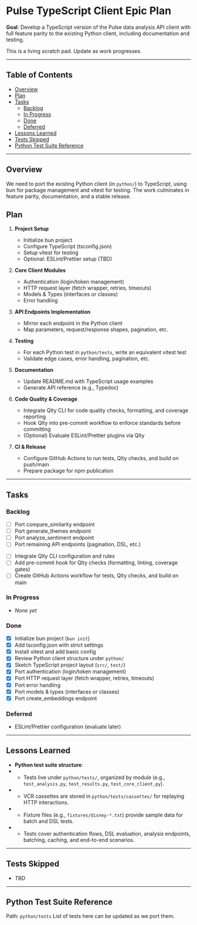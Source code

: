 # Pulse TypeScript Client Epic Plan

**Goal**: Develop a TypeScript version of the Pulse data analysis API client
with full feature parity to the existing Python client, including documentation
and testing.

This is a living scratch pad. Update as work progresses.

---

 ## Table of Contents

 - [Overview](#overview)
 - [Plan](#plan)
 - [Tasks](#tasks)
   - [Backlog](#backlog)
   - [In Progress](#in-progress)
   - [Done](#done)
   - [Deferred](#deferred)
 - [Lessons Learned](#lessons-learned)
 - [Tests Skipped](#tests-skipped)
 - [Python Test Suite Reference](#python-test-suite-reference)

 ---

 ## Overview

 We need to port the existing Python client (in `python/`) to TypeScript,
 using bun for package management and vitest for testing. The work
 culminates in feature parity, documentation, and a stable release.

 ## Plan

 1. **Project Setup**  
    - Initialize bun project  
    - Configure TypeScript (tsconfig.json)  
    - Setup vitest for testing  
    - Optional: ESLint/Prettier setup (TBD)

 2. **Core Client Modules**  
    - Authentication (login/token management)  
    - HTTP request layer (fetch wrapper, retries, timeouts)  
    - Models & Types (interfaces or classes)  
    - Error handling

 3. **API Endpoints Implementation**  
    - Mirror each endpoint in the Python client  
    - Map parameters, request/response shapes, pagination, etc.

 4. **Testing**  
    - For each Python test in `python/tests`, write an equivalent vitest test  
    - Validate edge cases, error handling, pagination, etc.

 5. **Documentation**  
    - Update README.md with TypeScript usage examples  
    - Generate API reference (e.g., Typedoc)

6. **Code Quality & Coverage**  
   - Integrate Qlty CLI for code quality checks, formatting, and coverage reporting  
   - Hook Qlty into pre-commit workflow to enforce standards before committing  
   - (Optional) Evaluate ESLint/Prettier plugins via Qlty

7. **CI & Release**  
   - Configure GitHub Actions to run tests, Qlty checks, and build on push/main  
   - Prepare package for npm publication

 ---

 ## Tasks

### Backlog

  <!-- API Endpoints Implementation -->  
  - [ ] Port compare_similarity endpoint  
  - [ ] Port generate_themes endpoint  
  - [ ] Port analyze_sentiment endpoint  
  - [ ] Port remaining API endpoints (pagination, DSL, etc.)  
  <!-- Quality & CI Tasks -->  
  - [ ] Integrate Qlty CLI configuration and rules  
  - [ ] Add pre-commit hook for Qlty checks (formatting, linting, coverage gates)  
  - [ ] Create GitHub Actions workflow for tests, Qlty checks, and build on main

### In Progress

 - _None yet_

### Done

  - [x] Initialize bun project (`bun init`)
  - [x] Add tsconfig.json with strict settings
  - [x] Install vitest and add basic config
  - [x] Review Python client structure under `python/`
  - [x] Sketch TypeScript project layout (`src/`, `test/`)
  - [x] Port authentication (login/token management)
  - [x] Port HTTP request layer (fetch wrapper, retries, timeouts)
  - [x] Port error handling
  - [x] Port models & types (interfaces or classes)
  - [x] Port create_embeddings endpoint

 ### Deferred

 - ESLint/Prettier configuration (evaluate later)

 ---

 ## Lessons Learned

- **Python test suite structure**:
-  - Tests live under `python/tests/`, organized by module (e.g., `test_analysis.py`, `test_results.py`, `test_core_client.py`).
-  - VCR cassettes are stored in `python/tests/cassettes/` for replaying HTTP interactions.
-  - Fixture files (e.g., `fixtures/disney-*.txt`) provide sample data for batch and DSL tests.
-  - Tests cover authentication flows, DSL evaluation, analysis endpoints, batching, caching, and end-to-end scenarios.

 ---

 ## Tests Skipped

 - _TBD_

 ---

 ## Python Test Suite Reference

Path: `python/tests`
 List of tests here can be updated as we port them.